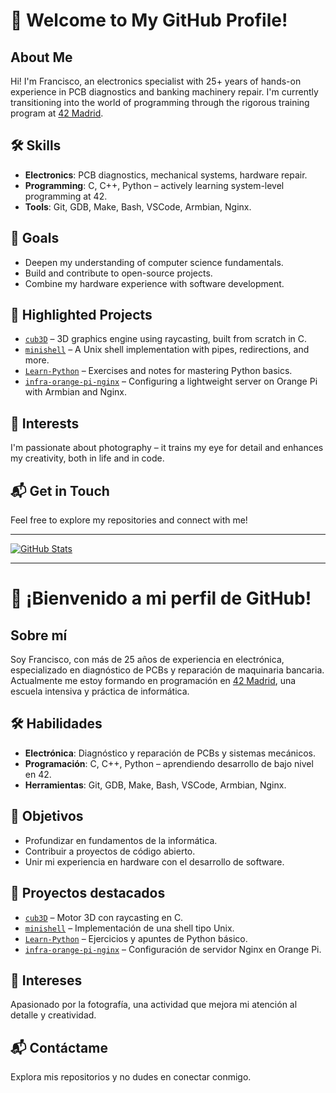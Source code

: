 

# 👋 Welcome to My GitHub Profile!

## About Me
Hi! I'm Francisco, an electronics specialist with 25+ years of hands-on experience in PCB diagnostics and banking machinery repair. I'm currently transitioning into the world of programming through the rigorous training program at [42 Madrid](https://42madrid.com/).

## 🛠️ Skills
- **Electronics**: PCB diagnostics, mechanical systems, hardware repair.
- **Programming**: C, C++, Python – actively learning system-level programming at 42.
- **Tools**: Git, GDB, Make, Bash, VSCode, Armbian, Nginx.

## 🎯 Goals
- Deepen my understanding of computer science fundamentals.
- Build and contribute to open-source projects.
- Combine my hardware experience with software development.

## 🚀 Highlighted Projects
- [`cub3D`](#) – 3D graphics engine using raycasting, built from scratch in C.
- [`minishell`](#) – A Unix shell implementation with pipes, redirections, and more.
- [`Learn-Python`](https://github.com/fran-byte/learn-python-fundamentals) – Exercises and notes for mastering Python basics.
- [`infra-orange-pi-nginx`](#) – Configuring a lightweight server on Orange Pi with Armbian and Nginx.

## 📸 Interests
I'm passionate about photography – it trains my eye for detail and enhances my creativity, both in life and in code.

## 📬 Get in Touch
Feel free to explore my repositories and connect with me!

---

[![GitHub Stats](https://github-readme-stats.vercel.app/api?username=fran-byte&show_icons=true&theme=radical)](https://github.com/fran-byte)


---

# 👋 ¡Bienvenido a mi perfil de GitHub!

## Sobre mí
Soy Francisco, con más de 25 años de experiencia en electrónica, especializado en diagnóstico de PCBs y reparación de maquinaria bancaria. Actualmente me estoy formando en programación en [42 Madrid](https://42madrid.com/), una escuela intensiva y práctica de informática.

## 🛠️ Habilidades
- **Electrónica**: Diagnóstico y reparación de PCBs y sistemas mecánicos.
- **Programación**: C, C++, Python – aprendiendo desarrollo de bajo nivel en 42.
- **Herramientas**: Git, GDB, Make, Bash, VSCode, Armbian, Nginx.

## 🎯 Objetivos
- Profundizar en fundamentos de la informática.
- Contribuir a proyectos de código abierto.
- Unir mi experiencia en hardware con el desarrollo de software.

## 🚀 Proyectos destacados
- [`cub3D`](#) – Motor 3D con raycasting en C.
- [`minishell`](#) – Implementación de una shell tipo Unix.
- [`Learn-Python`](https://github.com/fran-byte/learn-python-fundamentals) – Ejercicios y apuntes de Python básico.
- [`infra-orange-pi-nginx`](#) – Configuración de servidor Nginx en Orange Pi.

## 📸 Intereses
Apasionado por la fotografía, una actividad que mejora mi atención al detalle y creatividad.

## 📬 Contáctame
Explora mis repositorios y no dudes en conectar conmigo.

